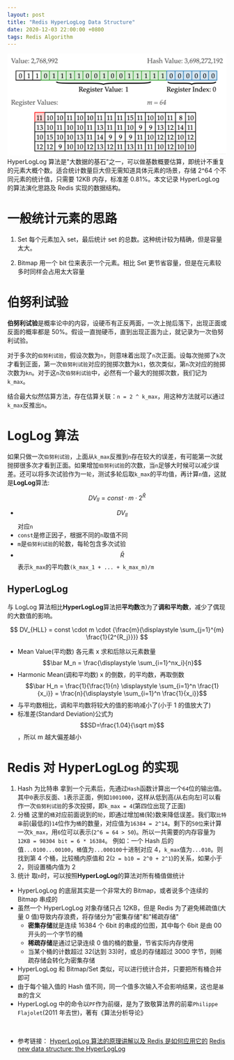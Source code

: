 ```yaml
---
layout: post
title: "Redis HyperLogLog Data Structure"
date: 2020-12-03 22:00:00 +0800
tags: Redis Algorithm
---
```


![Peano](/assets/images/2020-12-03-Redis_HyperLogLog_1.png)
HyperLogLog 算法是"大数据的基石"之一，可以做基数概要估算，即统计不重复的元素大概个数。适合统计数量巨大但无需知道具体元素的场景，存储 2^64 个不同元素的统计值，只需要 12KB 内存，标准差 0.81%。本文记录 HyperLogLog 的算法演化思路及 Redis 实现的数据结构。

# 一般统计元素的思路

1. Set
   每个元素加入 set，最后统计 set 的总数。这种统计较为精确，但是容量太大。

2. Bitmap
   用一个 bit 位来表示一个元素。相比 Set 更节省容量，但是在元素较多时同样会占用太大容量

# 伯努利试验

**伯努利试验**是概率论中的内容，设硬币有正反两面，一次上抛后落下，出现正面或反面的概率都是 50%。假设一直抛硬币，直到出现正面为止，就记录为一次伯努利试验。

对于多次的`伯努利试验`，假设次数为`n`，则意味着出现了`n`次正面。设每次抛掷了`k`次才看到正面，第一次`伯努利试验`对应的抛掷次数为`k1`，依次类似，第`n`次对应的抛掷次数为`kn`。对于这`n`次`伯努利试验`中，必然有一个最大的抛掷次数，我们记为`k_max`。

结合最大似然估算方法，存在估算关联：`n = 2 ^ k_max`，用这种方法就可以通过`k_max`反推出`n`。

# LogLog 算法

如果只做一次`伯努利试验`，上面从`k_max`反推到`n`存在较大的误差，有可能第一次就抛掷很多次才看到正面。如果增加`伯努利试验`的次数，当`n`足够大时候可以减少误差。还可以将多次试验作为一`轮`，测试多轮后取`k_max`的平均值，再计算`n`值，这就是**LogLog**算法:

$$DV_{ll} = const \cdot m \cdot 2^{\bar R}$$

- $$DV_{ll}$$对应`n`
- `const`是修正因子，根据不同的`n`取值不同
- `m`是`伯努利试验`的轮数，每轮包含多次试验
- $$\bar R$$表示`k_max`的平均数`(k_max_1 + ... + k_max_m)/m`

## HyperLogLog

与 LogLog 算法相比**HyperLogLog**算法把**平均数**改为了**调和平均数**，减少了偶现的大数值的影响。

$$
DV_{HLL} = const \cdot m \cdot {\frac{m}{\displaystyle \sum_{j=1}^{m} \frac{1}{2^{R_j}}}}
$$

- Mean Value(平均数)
  各元素 x 求和后除以元素数量
  $$\bar M_n = \frac{\displaystyle \sum_{i=1}^nx_i}{n}$$
- Harmonic Mean(调和平均数)
  x 的倒数，的平均数，再取倒数
  $$\bar H_n = \frac{1}{\frac{1}{n} \displaystyle \sum_{i=1}^n \frac{1}{x_i}} = \frac{n}{\displaystyle \sum_{i=1}^n \frac{1}{x_i}}$$
- 与平均数相比，调和平均数将较大的值的影响减小了(小于 1 的值放大了)
- 标准差(Standard Deviation)公式为$$SD=\frac{1.04}{\sqrt m}$$，所以 m 越大偏差越小

# Redis 对 HyperLogLog 的实现

1. Hash 为比特串
   拿到一个元素后，先通过`Hash`函数计算出一个`64`位的输出值。其中`0`表示反面、`1`表示正面，例如`1001000`，这样从低到高(从右向左)可以看作一次`伯努利试验`的多次投掷，即`k_max = 4`(第四位出现了正面)
2. 分桶
   这里的`桶`对应前面说到的`轮`，即通过增加`桶`(轮)数来降低误差。我们取`比特串`前(最低的)`14`位作为`桶`的数量，对应值为`16384 = 2^14`。剩下的`50位`来计算一次`k_max`，用`6`位可以表示(`2^6 = 64 > 50`)。所以一共需要的内存容量为`12KB = 98304 bit = 6 * 16384`。
   例如：一个 Hash 后的值`...0100...00100`，`桶`值为`...000100`十进制对应 4，`k_max`值为`...010`。则找到第 4 个桶，比较桶内原值和 2(`2 = b10 = 2^0 + 2^1`)的关系，如果小于 2，则设置桶内值为 2
3. 统计
   取`n`时，可以按照**HyperLogLog**的算法对所有桶值做统计

- HyperLogLog 的底层其实是一个非常大的 Bitmap，或者说多个连续的 Bitmap 串成的
- 虽然一个 HyperLogLog 对象存储只占 12KB，但是 Redis 为了避免稀疏值(大量 0 值)导致内存浪费，将存储分为"密集存储"和"稀疏存储"
  - **密集存储**就是连续 16384 个 6bit 的串成的位图，其中每个 6bit 是由 00 开头的一个字节的桶
  - **稀疏存储**是通过记录连续 0 值的桶的数量，节省实际内存使用
  - 当某个桶的计数超过 32(达到 33)时，或总的存储超过 3000 字节，则稀疏存储会转化为密集存储
- HyperLogLog 和 Bitmap/Set 类似，可以进行统计合并，只要把所有桶合并即可
- 由于每个输入值的 Hash 值不同，同一个值多次输入不会影响结果，这也是`基数`的含义
- HyperLogLog 中的命令以`PF`作为前缀，是为了致敬算法界的前辈`Philippe Flajolet`(2011 年去世)，著有《算法分析导论》

<br>

- 参考链接：
  [HyperLogLog 算法的原理讲解以及 Redis 是如何应用它的](https://www.cnblogs.com/linguanh/p/10460421.html)
  [Redis new data structure: the HyperLogLog](http://antirez.com/news/75)
